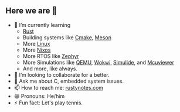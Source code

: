 ## Here we are 👋

- 🌱 I’m currently learning
    - [Rust](https://doc.rust-lang.org/book/index.html)
    - Building systems like [Cmake](https://cmake.org), [Meson](https://mesonbuild.com)
    - More [Linux](https://hub.docker.com/search?type=image&categories=Internet+of+Things&categories=Operating+Systems&operating_system=linux)
    - More [Nixos](https://nixos.org)
    - More RTOS like [Zephyr](https://www.zephyrproject.org)
    - More Simulations like [QEMU](https://www.qemu.org), [Wokwi](https://wokwi.com), [Simulide](https://simulide.com/p), and [Mcuviewer](https://hackaday.io/project/192657-mcuviewer)
    - And more, like always.
- 👯 I’m looking to collaborate for a better.
- 💬 Ask me about C, embedded system issues.
- 📫 How to reach me: [rustynotes.com](https://rustynotes.com)
- 😄 Pronouns: He/him
- ⚡ Fun fact: Let's play tennis.

